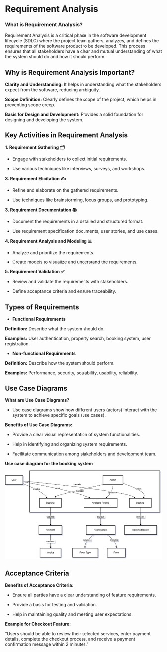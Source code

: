 # Requirement Analysis

### What is Requirement Analysis?

Requirement Analysis is a critical phase in the software development lifecycle (SDLC) where the project team gathers, analyzes, and defines the requirements of the software product to be developed. This process ensures that all stakeholders have a clear and mutual understanding of what the system should do and how it should perform.

## Why is Requirement Analysis Important?

**Clarity and Understanding:** It helps in understanding what the stakeholders expect from the software, reducing ambiguity.

**Scope Definition:** Clearly defines the scope of the project, which helps in preventing scope creep.

**Basis for Design and Development:** Provides a solid foundation for designing and developing the system.

## Key Activities in Requirement Analysis

**1. Requirement Gathering 🗂️**
   
- Engage with stakeholders to collect initial requirements.

- Use various techniques like interviews, surveys, and workshops.

**3. Requirement Elicitation ✍️**
   
- Refine and elaborate on the gathered requirements.
  
- Use techniques like brainstorming, focus groups, and prototyping.
  
**3. Requirement Documentation 📚**
   
- Document the requirements in a detailed and structured format.
  
- Use requirement specification documents, user stories, and use cases.
  
**4. Requirement Analysis and Modeling 📊**
   
- Analyze and prioritize the requirements.
  
- Create models to visualize and understand the requirements.
  
**5. Requirement Validation ✅**
   
- Review and validate the requirements with stakeholders.
  
- Define acceptance criteria and ensure traceability.

## Types of Requirements

- **Functional Requirements**

**Definition:** Describe what the system should do.

**Examples:** User authentication, property search, booking system, user registration.

- **Non-functional Requirements**
  
**Definition:** Describe how the system should perform.

**Examples:** Performance, security, scalability, usability, reliability.

## Use Case Diagrams
  
**What are Use Case Diagrams?**

- Use case diagrams show how different users (actors) interact with the system to achieve specific goals (use cases).
  
**Benefits of Use Case Diagrams:**

- Provide a clear visual representation of system functionalities.

- Help in identifying and organizing system requirements.

- Facilitate communication among stakeholders and development team.

**Use case diagram for the booking system**

![**Use case diagram for the booking system**](alx-booking-uc.png)


## Acceptance Criteria

**Benefits of Acceptance Criteria:**

- Ensure all parties have a clear understanding of feature requirements.

- Provide a basis for testing and validation.

- Help in maintaining quality and meeting user expectations.

**Example for Checkout Feature:**

“Users should be able to review their selected services, enter payment details, complete the checkout process, and receive a payment confirmation message within 2 minutes.”
